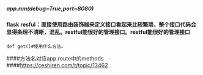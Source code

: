 ##### app.run(debug=True,port=8080)

#### flask resful：直接使用路由装饰器来定义接口看起来比较繁琐，整个接口代码会显得条理不清晰，混乱。restful能很好的管理接口。restful能很好的管理接口
```
def get()#使用什么方法。

```
####方法名对应app.route中的methods
####https://ceshiren.com/t/topic/13462